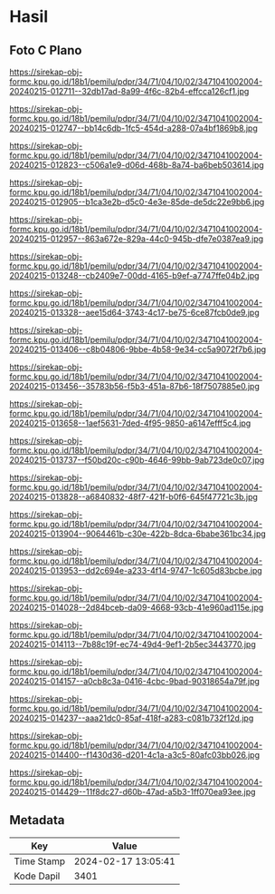 # Hasil

## Foto C Plano

https://sirekap-obj-formc.kpu.go.id/18b1/pemilu/pdpr/34/71/04/10/02/3471041002004-20240215-012711--32db17ad-8a99-4f6c-82b4-effcca126cf1.jpg

https://sirekap-obj-formc.kpu.go.id/18b1/pemilu/pdpr/34/71/04/10/02/3471041002004-20240215-012747--bb14c6db-1fc5-454d-a288-07a4bf1869b8.jpg

https://sirekap-obj-formc.kpu.go.id/18b1/pemilu/pdpr/34/71/04/10/02/3471041002004-20240215-012823--c506a1e9-d06d-468b-8a74-ba6beb503614.jpg

https://sirekap-obj-formc.kpu.go.id/18b1/pemilu/pdpr/34/71/04/10/02/3471041002004-20240215-012905--b1ca3e2b-d5c0-4e3e-85de-de5dc22e9bb6.jpg

https://sirekap-obj-formc.kpu.go.id/18b1/pemilu/pdpr/34/71/04/10/02/3471041002004-20240215-012957--863a672e-829a-44c0-945b-dfe7e0387ea9.jpg

https://sirekap-obj-formc.kpu.go.id/18b1/pemilu/pdpr/34/71/04/10/02/3471041002004-20240215-013248--cb2409e7-00dd-4165-b9ef-a7747ffe04b2.jpg

https://sirekap-obj-formc.kpu.go.id/18b1/pemilu/pdpr/34/71/04/10/02/3471041002004-20240215-013328--aee15d64-3743-4c17-be75-6ce87fcb0de9.jpg

https://sirekap-obj-formc.kpu.go.id/18b1/pemilu/pdpr/34/71/04/10/02/3471041002004-20240215-013406--c8b04806-9bbe-4b58-9e34-cc5a9072f7b6.jpg

https://sirekap-obj-formc.kpu.go.id/18b1/pemilu/pdpr/34/71/04/10/02/3471041002004-20240215-013456--35783b56-f5b3-451a-87b6-18f7507885e0.jpg

https://sirekap-obj-formc.kpu.go.id/18b1/pemilu/pdpr/34/71/04/10/02/3471041002004-20240215-013658--1aef5631-7ded-4f95-9850-a6147efff5c4.jpg

https://sirekap-obj-formc.kpu.go.id/18b1/pemilu/pdpr/34/71/04/10/02/3471041002004-20240215-013737--f50bd20c-c90b-4646-99bb-9ab723de0c07.jpg

https://sirekap-obj-formc.kpu.go.id/18b1/pemilu/pdpr/34/71/04/10/02/3471041002004-20240215-013828--a6840832-48f7-421f-b0f6-645f47721c3b.jpg

https://sirekap-obj-formc.kpu.go.id/18b1/pemilu/pdpr/34/71/04/10/02/3471041002004-20240215-013904--9064461b-c30e-422b-8dca-6babe361bc34.jpg

https://sirekap-obj-formc.kpu.go.id/18b1/pemilu/pdpr/34/71/04/10/02/3471041002004-20240215-013953--dd2c694e-a233-4f14-9747-1c605d83bcbe.jpg

https://sirekap-obj-formc.kpu.go.id/18b1/pemilu/pdpr/34/71/04/10/02/3471041002004-20240215-014028--2d84bceb-da09-4668-93cb-41e960ad115e.jpg

https://sirekap-obj-formc.kpu.go.id/18b1/pemilu/pdpr/34/71/04/10/02/3471041002004-20240215-014113--7b88c19f-ec74-49d4-9ef1-2b5ec3443770.jpg

https://sirekap-obj-formc.kpu.go.id/18b1/pemilu/pdpr/34/71/04/10/02/3471041002004-20240215-014157--a0cb8c3a-0416-4cbc-9bad-90318654a79f.jpg

https://sirekap-obj-formc.kpu.go.id/18b1/pemilu/pdpr/34/71/04/10/02/3471041002004-20240215-014237--aaa21dc0-85af-418f-a283-c081b732f12d.jpg

https://sirekap-obj-formc.kpu.go.id/18b1/pemilu/pdpr/34/71/04/10/02/3471041002004-20240215-014400--f1430d36-d201-4c1a-a3c5-80afc03bb026.jpg

https://sirekap-obj-formc.kpu.go.id/18b1/pemilu/pdpr/34/71/04/10/02/3471041002004-20240215-014429--11f8dc27-d60b-47ad-a5b3-1ff070ea93ee.jpg


## Metadata

| Key        | Value               |
| ---------- | ------------------- |
| Time Stamp | 2024-02-17 13:05:41 |
| Kode Dapil | 3401                |



